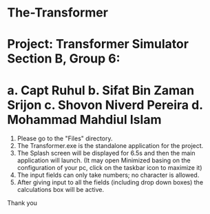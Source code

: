 # The-Transformer

Project: Transformer Simulator
Section B, Group 6:
==============================
a. Capt Ruhul
b. Sifat Bin Zaman Srijon
c. Shovon Niverd Pereira
d. Mohammad Mahdiul Islam
===============================

1. Please go to the "Files" directory.
2. The Transformer.exe is the standalone application for the project.
3. The Splash screen will be displayed for 6.5s and then the main application will launch. (It may open Minimized basing on the configuration of your pc, click on the taskbar icon to maximize it)
4. The input fields can only take numbers; no character is allowed.
5. After giving input to all the fields (including drop down boxes) the calculations box will be active.

Thank you
